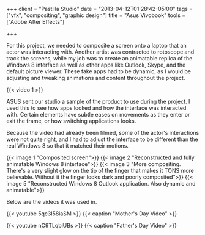 +++
client = "Pastilla Studio"
date = "2013-04-12T01:28:42-05:00"
tags = ["vfx", "compositing", "graphic design"]
title = "Asus Vivobook"
tools = ["Adobe After Effects"]

+++

For this project, we needed to composite a screen onto a laptop that an actor was interacting with. Another artist was contracted to rotoscope and track the screens, while my job was to create an animatable replica of the Windows 8 interface as well as other apps like Outlook, Skype, and the default picture viewer. These fake apps had to be dynamic, as I would be adjusting and tweaking animations and content throughout the project.

{{< video 1 >}}

ASUS sent our studio a sample of the product to use during the project. I used this to see how apps looked and how the interface was interacted with. Certain elements have subtle eases on movements as they enter or exit the frame, or how switching applications looks.

Because the video had already been filmed, some of the actor's interactions were not quite right, and I had to adjust the interface to be different than the real Windows 8 so that it matched their motions.

{{< image 1 "Composited screen">}}
{{< image 2 "Reconstructed and fully animatable Windows 8 interface">}}
{{< image 3 "More compositing. There's a very slight glow on the tip of the finger that makes it TONS more believable. Without it the finger looks dark and poorly composited">}}
{{< image 5 "Reconstructed Windows 8 Outlook application. Also dynamic and animatable">}}

Below are the videos it was used in.

{{< youtube 5qc3I58iaSM >}}
{{< caption "Mother's Day Video" >}}

{{< youtube nC9TLqblUBs >}}
{{< caption "Father's Day Video" >}}
